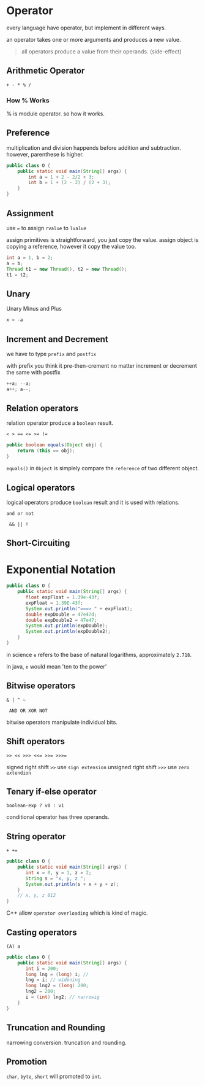 # Operator
every language have operator, but implement in different ways.

an operator takes one or more arguments and produces a new value.

> all operators produce a value from their operands. (side-effect)



## Arithmetic Operator
` + - * % / `

### How % Works
% is module operator. so how it works.

## Preference
multiplication and division happends before addition and subtraction.
however, parenthese is higher.
```java
public class O {
    public static void main(String[] args) {
        int a = 1 + 2 - 2/2 + 3;
        int b = 1 + (2 - 2) / (2 + 3);
    }
}
```

## Assignment
use `=` to assign `rvalue` to `lvalue`

assign primitives is straightforward, you just copy the value.
assign object is copying a reference, however it copy the value too.

```java
int a = 1, b = 2;
a = b;
Thread t1 = new Thread(), t2 = new Thread();
t1 = t2;
```

## Unary 
Unary Minus and Plus

```java
x = -a
```

## Increment and Decrement
we have to type `prefix` and `postfix`

with prefix you think it pre-then-crement no matter increment or decrement
the same with postfix
```java
++a; --a;
a++; a--;
```

## Relation operators 
relation operator produce a `boolean` result.

` < > == <= >= != `

```java
public boolean equals(Object obj) {
    return (this == obj);
}
```
`equals()` in `Object` is simplely compare the `reference` of 
two different object.

## Logical operators
logical operators produce `boolean` result and it is used with relations.

`and or not`

` && || !`

## Short-Circuiting


# Exponential Notation
```java
public class O {
    public static void main(String[] args) {
       float expFloat = 1.39e-43f;       
       expFloat = 1.39E-43f;
       System.out.println("===> " + expFloat);
       double expDouble = 47e47d;
       double expDouble2 = 47e47;
       System.out.println(expDouble);
       System.out.println(expDouble2);
    }
}
```
in science `e` refers to the base of natural logarithms, approximately `2.718`.

in java, `e` would mean 'ten to the power'


## Bitwise operators

` & | ^ ~ `

` AND OR XOR NOT`

bitwise operators manipulate individual bits.

## Shift operators
` >> << >>> <<= >>= >>>= `

signed right shift `>>` use `sign extension`
unsigned right shift `>>>` use `zero extendion`

## Tenary if-else operator
` boolean-exp ? v0 : v1 `

conditional operator has three operands.

## String operator
` + += `

```java
public class O {
    public static void main(String[] args) {
       int x = 0, y = 1, z = 2;
       String s = "x, y, z ";
       System.out.println(s + x + y + z);
    }
    // x, y, z 012
}
```

C++ allow `operator overloading` which is kind of magic.

## Casting operators
` (A) a `

```java
public class O {
    public static void main(String[] args) {
       int i = 200;
       long lng = (long) i; //
       lng = i; // widening
       long lng2 = (long) 200;
       lng2 = 200;
       i = (int) lng2; // narrowig
    }
}
```

## Truncation and Rounding

narrowing conversion.
truncation and rounding.


## Promotion
`char`, `byte`, `short` will promoted to `int`.
```java

```